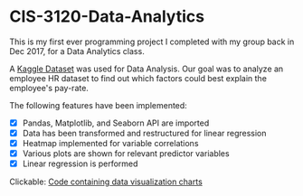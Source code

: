 # CIS-3120-Data-Analytics
This is my first ever programming project I completed with my group back in Dec 2017, for a Data Analytics class.

A [Kaggle Dataset](https://www.kaggle.com/sniperarrow/information-on-dental-magic-employees/data) was used for Data Analysis.
Our goal was to analyze an employee HR dataset to find out which factors could best explain the employee's pay-rate.

The following features have been implemented:

- [x] Pandas, Matplotlib, and Seaborn API are imported
- [x] Data has been transformed and restructured for linear regression
- [x] Heatmap implemented for variable correlations
- [x] Various plots are shown for relevant predictor variables
- [x] Linear regression is performed

Clickable: [Code containing data visualization charts](https://github.com/matthewbrod01/CIS-3120-Data-Analytics/blob/master/HR%20Analytics%20Project.ipynb)

